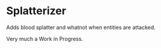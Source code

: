 # Splatterizer

Adds blood splatter and whatnot when entities are attacked.

Very much a Work in Progress.